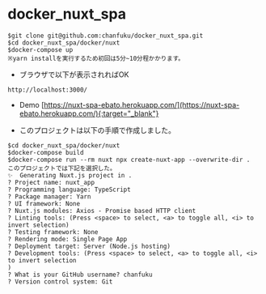 # docker_nuxt_spa

```
$git clone git@github.com:chanfuku/docker_nuxt_spa.git
$cd docker_nuxt_spa/docker/nuxt
$docker-compose up
※yarn installを実行するため初回は5分~10分程かかります。
```

- ブラウザで以下が表示されればOK
```
http://localhost:3000/
```

- Demo
[https://nuxt-spa-ebato.herokuapp.com/](https://nuxt-spa-ebato.herokuapp.com/){:target="_blank"}

- このプロジェクトは以下の手順で作成しました。
```
$cd docker_nuxt_spa/docker/nuxt
$docker-compose build
$docker-compose run --rm nuxt npx create-nuxt-app --overwrite-dir .
このプロジェクトでは下記を選択した。
✨  Generating Nuxt.js project in .
? Project name: nuxt_app
? Programming language: TypeScript
? Package manager: Yarn
? UI framework: None
? Nuxt.js modules: Axios - Promise based HTTP client
? Linting tools: (Press <space> to select, <a> to toggle all, <i> to invert selection)
? Testing framework: None
? Rendering mode: Single Page App
? Deployment target: Server (Node.js hosting)
? Development tools: (Press <space> to select, <a> to toggle all, <i> to invert selection
)
? What is your GitHub username? chanfuku
? Version control system: Git
```
